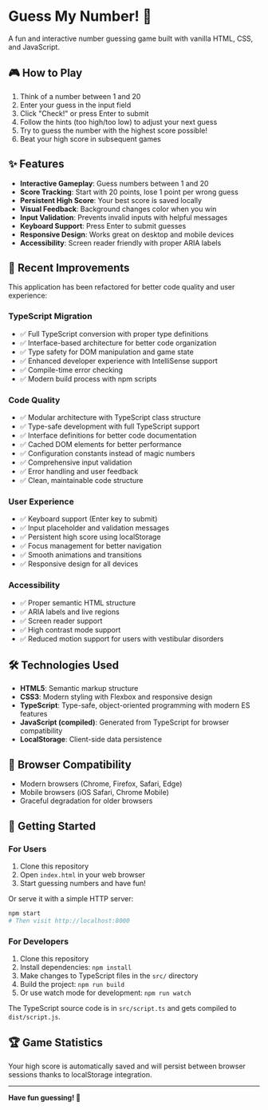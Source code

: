 # Guess My Number! 🎯

A fun and interactive number guessing game built with vanilla HTML, CSS, and JavaScript.

## 🎮 How to Play

1. Think of a number between 1 and 20
2. Enter your guess in the input field
3. Click "Check!" or press Enter to submit
4. Follow the hints (too high/too low) to adjust your next guess
5. Try to guess the number with the highest score possible!
6. Beat your high score in subsequent games

## ✨ Features

- **Interactive Gameplay**: Guess numbers between 1 and 20
- **Score Tracking**: Start with 20 points, lose 1 point per wrong guess
- **Persistent High Score**: Your best score is saved locally
- **Visual Feedback**: Background changes color when you win
- **Input Validation**: Prevents invalid inputs with helpful messages
- **Keyboard Support**: Press Enter to submit guesses
- **Responsive Design**: Works great on desktop and mobile devices
- **Accessibility**: Screen reader friendly with proper ARIA labels

## 🚀 Recent Improvements

This application has been refactored for better code quality and user experience:

### TypeScript Migration
- ✅ Full TypeScript conversion with proper type definitions
- ✅ Interface-based architecture for better code organization
- ✅ Type safety for DOM manipulation and game state
- ✅ Enhanced developer experience with IntelliSense support
- ✅ Compile-time error checking
- ✅ Modern build process with npm scripts

### Code Quality
- ✅ Modular architecture with TypeScript class structure
- ✅ Type-safe development with full TypeScript support
- ✅ Interface definitions for better code documentation
- ✅ Cached DOM elements for better performance
- ✅ Configuration constants instead of magic numbers
- ✅ Comprehensive input validation
- ✅ Error handling and user feedback
- ✅ Clean, maintainable code structure

### User Experience
- ✅ Keyboard support (Enter key to submit)
- ✅ Input placeholder and validation messages
- ✅ Persistent high score using localStorage
- ✅ Focus management for better navigation
- ✅ Smooth animations and transitions
- ✅ Responsive design for all devices

### Accessibility
- ✅ Proper semantic HTML structure
- ✅ ARIA labels and live regions
- ✅ Screen reader support
- ✅ High contrast mode support
- ✅ Reduced motion support for users with vestibular disorders

## 🛠️ Technologies Used

- **HTML5**: Semantic markup structure
- **CSS3**: Modern styling with Flexbox and responsive design
- **TypeScript**: Type-safe, object-oriented programming with modern ES features
- **JavaScript (compiled)**: Generated from TypeScript for browser compatibility
- **LocalStorage**: Client-side data persistence

## 📱 Browser Compatibility

- Modern browsers (Chrome, Firefox, Safari, Edge)
- Mobile browsers (iOS Safari, Chrome Mobile)
- Graceful degradation for older browsers

## 🎯 Getting Started

### For Users
1. Clone this repository
2. Open `index.html` in your web browser
3. Start guessing numbers and have fun!

Or serve it with a simple HTTP server:
```bash
npm start
# Then visit http://localhost:8000
```

### For Developers
1. Clone this repository
2. Install dependencies: `npm install`
3. Make changes to TypeScript files in the `src/` directory
4. Build the project: `npm run build`
5. Or use watch mode for development: `npm run watch`

The TypeScript source code is in `src/script.ts` and gets compiled to `dist/script.js`.

## 🏆 Game Statistics

Your high score is automatically saved and will persist between browser sessions thanks to localStorage integration.

---

**Have fun guessing! 🎉**